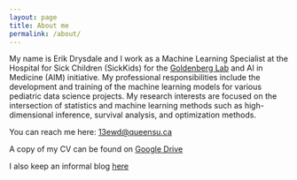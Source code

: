 ```yaml
---
layout: page
title: About me
permalink: /about/
---
```


My name is Erik Drysdale and I work as a Machine Learning Specialist at the Hospital for Sick Children (SickKids) for the [Goldenberg Lab](http://goldenberglab.ca/) and AI in Medicine (AIM) initiative. My professional responsibilities include the development and training of the machine learning models for various pediatric data science projects. My research interests are focused on the intersection of statistics and machine learning methods such as high-dimensional inference, survival analysis, and optimization methods. 

You can reach me here: [13ewd@queensu.ca](mailto:13ewd@queensu.ca)

A copy of my CV can be found on [Google Drive](https://tinyurl.com/tcuteft)

I also keep an informal blog [here](http://bioeconometrician.github.io)

